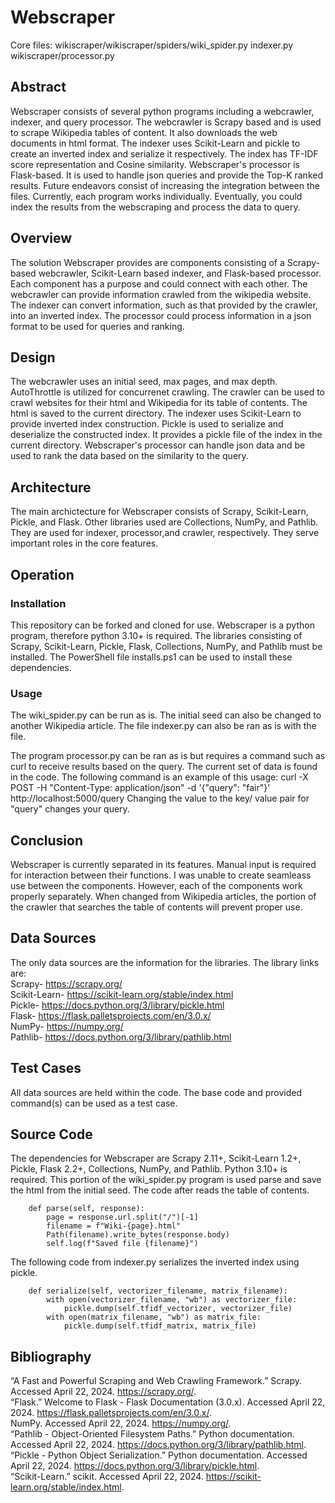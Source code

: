 # Webscraper
Core files:
wikiscraper/wikiscraper/spiders/wiki_spider.py
indexer.py
wikiscraper/processor.py

## Abstract
Webscraper consists of several python programs including a webcrawler, indexer, and query processor. The webcrawler is Scrapy based and is used to scrape Wikipedia tables of content. It also downloads the web documents in html format. The indexer uses Scikit-Learn and pickle to create an inverted index and serialize it respectively. The index has TF-IDF score representation and Cosine similarity. Webscraper's processor is Flask-based. It is used to handle json queries and provide the Top-K ranked results. Future endeavors consist of increasing the integration between the files. Currently, each program works individually. Eventually, you could index the results from the webscraping and process the data to query.

## Overview
The solution Webscraper provides are components consisting of a Scrapy-based webcrawler, Scikit-Learn based indexer, and Flask-based processor. Each component has a purpose and could connect with each other. The webcrawler can provide information crawled from the wikipedia website. The indexer can convert information, such as that provided by the crawler, into an inverted index. The processor could process information in a json format to be used for queries and ranking.

## Design
The webcrawler uses an initial seed, max pages, and max depth. AutoThrottle is utilized for concurrenet crawling. The crawler can be used to crawl websites for their html and Wikipedia for its table of contents. The html is saved to the current directory. The indexer uses Scikit-Learn to provide inverted index construction. Pickle is used to serialize and deserialize the constructed index. It provides a pickle file of the index in the current directory. Webscraper's processor can handle json data and be used to rank the data based on the similarity to the query. 

## Architecture
The main archictecture for Webscraper consists of Scrapy, Scikit-Learn, Pickle, and Flask. Other libraries used are Collections, NumPy, and Pathlib. They are used for  indexer, processor,and crawler, respectively. They serve important roles in the core features.

## Operation
### Installation
This repository can be forked and cloned for use. Webscraper is a python program, therefore python 3.10+ is required. The libraries consisting of Scrapy, Scikit-Learn, Pickle, Flask, Collections, NumPy, and Pathlib must be installed. The PowerShell file installs.ps1 can be used to install these dependencies.

### Usage
The wiki_spider.py can be run as is. The initial seed can also be changed to another Wikipedia article.
The file indexer.py can also be ran as is with the file.

The program processor.py can be ran as is but requires a command such as curl to receive results based on the query. The current set of data is found in the code. The following command is an example of this usage:
curl -X POST -H "Content-Type: application/json" -d '{"query": "fair"}' http://localhost:5000/query
Changing the value to the key/ value pair for "query" changes your query.

## Conclusion
Webscraper is currently separated in its features. Manual input is required for interaction between their functions. I was unable to create seamleass use between the components. However, each of the components work properly separately. When changed from Wikipedia articles, the portion of the crawler that searches the table of contents will prevent proper use.

## Data Sources
The only data sources are the information for the libraries. The library links are: <br>
Scrapy- https://scrapy.org/ <br>
Scikit-Learn- https://scikit-learn.org/stable/index.html <br>
Pickle- https://docs.python.org/3/library/pickle.html <br>
Flask- https://flask.palletsprojects.com/en/3.0.x/ <br>
NumPy- https://numpy.org/ <br>
Pathlib- https://docs.python.org/3/library/pathlib.html <br>

## Test Cases
All data sources are held within the code. The base code and provided command(s) can be used as a test case.

## Source Code
The dependencies for Webscraper are Scrapy 2.11+, Scikit-Learn 1.2+, Pickle, Flask 2.2+, Collections, NumPy, and Pathlib. Python 3.10+ is required.
This portion of the wiki_spider.py program is used parse and save the html from the initial seed. The code after reads the table of contents.
```
    def parse(self, response): 
        page = response.url.split("/")[-1]
        filename = f"Wiki-{page}.html" 
        Path(filename).write_bytes(response.body) 
        self.log(f"Saved file {filename}") 
```

The following code from indexer.py serializes the inverted index using pickle.
```
    def serialize(self, vectorizer_filename, matrix_filename):
        with open(vectorizer_filename, "wb") as vectorizer_file:
            pickle.dump(self.tfidf_vectorizer, vectorizer_file)
        with open(matrix_filename, "wb") as matrix_file:
            pickle.dump(self.tfidf_matrix, matrix_file)
```
## Bibliography
“A Fast and Powerful Scraping and Web Crawling Framework.” Scrapy. Accessed April 22, 2024. https://scrapy.org/. <br>
“Flask.” Welcome to Flask - Flask Documentation (3.0.x). Accessed April 22, 2024. https://flask.palletsprojects.com/en/3.0.x/. <br>
NumPy. Accessed April 22, 2024. https://numpy.org/. <br>
“Pathlib - Object-Oriented Filesystem Paths.” Python documentation. Accessed April 22, 2024. https://docs.python.org/3/library/pathlib.html. <br>
“Pickle - Python Object Serialization.” Python documentation. Accessed April 22, 2024. https://docs.python.org/3/library/pickle.html. <br>
“Scikit-Learn.” scikit. Accessed April 22, 2024. https://scikit-learn.org/stable/index.html. <br>
